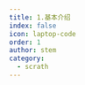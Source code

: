 ```yaml
---
title: 1.基本介绍
index: false
icon: laptop-code
order: 1
author: stem
category:
  - scrath
---
```


<Catalog />

